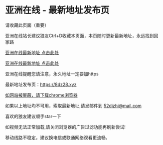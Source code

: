 # 亚洲在线 - 最新地址发布页

请收藏此页面（重要）

亚洲在线站长建议狼友Ctrl+D收藏本页面，本页随时更新最新地址，永远找到回家路

[亚洲在线最新地址 点击此处](https://99v10.xyz)

[亚洲在线最新地址 点击此处](https://99v11.xyz)



亚洲在线提醒您请注意，永久地址一定要加https

最新地址发布页：https://8dz28.xyz

[如网站被屏蔽，请下载chrome浏览器](https://www.google.cn/intl/zh-CN/chrome/)

如果以上地址均不可用，索取最新地址,请发邮件到 <52dizhi@mail.com>

喜欢的狼友建议顺手star一下

如视频无法正常加载,请关闭浏览器的广告过滤功能再刷新尝试!

移动线路不稳定，建议换电信或联通网络观看更流畅。
